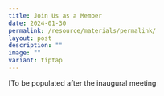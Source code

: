 ```yaml
---
title: Join Us as a Member
date: 2024-01-30
permalink: /resource/materials/permalink/
layout: post
description: ""
image: ""
variant: tiptap
---
```

[To be populated after the inaugural meeting